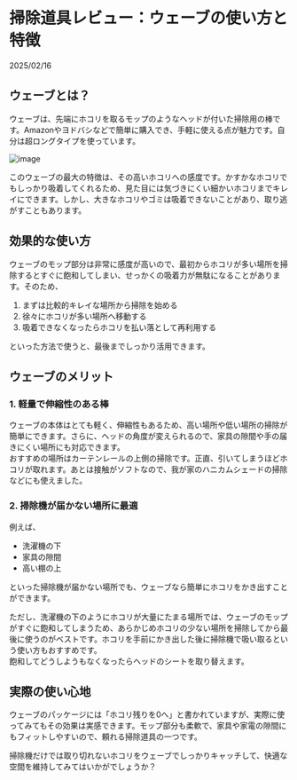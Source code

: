 # 掃除道具レビュー：ウェーブの使い方と特徴

2025/02/16  

## ウェーブとは？
ウェーブは、先端にホコリを取るモップのようなヘッドが付いた掃除用の棒です。Amazonやヨドバシなどで簡単に購入でき、手軽に使える点が魅力です。自分は超ロングタイプを使っています。    

![image](https://github.com/user-attachments/assets/1d794cab-39d3-4ad8-ab4e-a67b1565bc54)


このウェーブの最大の特徴は、その高いホコリへの感度です。かすかなホコリでもしっかり吸着してくれるため、見た目には気づきにくい細かいホコリまでキレイにできます。しかし、大きなホコリやゴミは吸着できないことがあり、取り逃がすこともあります。

## 効果的な使い方
ウェーブのモップ部分は非常に感度が高いので、最初からホコリが多い場所を掃除するとすぐに飽和してしまい、せっかくの吸着力が無駄になることがあります。そのため、

1. まずは比較的キレイな場所から掃除を始める
2. 徐々にホコリが多い場所へ移動する
3. 吸着できなくなったらホコリを払い落として再利用する

といった方法で使うと、最後までしっかり活用できます。

## ウェーブのメリット
### 1. 軽量で伸縮性のある棒
ウェーブの本体はとても軽く、伸縮性もあるため、高い場所や低い場所の掃除が簡単にできます。さらに、ヘッドの角度が変えられるので、家具の隙間や手の届きにくい場所にも対応できます。  
おすすめの場所はカーテンレールの上側の掃除です。正直、引いてしまうほどホコリが取れます。あとは接触がソフトなので、我が家のハニカムシェードの掃除などにも使えました。  

### 2. 掃除機が届かない場所に最適
例えば、
- 洗濯機の下
- 家具の隙間
- 高い棚の上

といった掃除機が届かない場所でも、ウェーブなら簡単にホコリをかき出すことができます。

ただし、洗濯機の下のようにホコリが大量にたまる場所では、ウェーブのモップがすぐに飽和してしまうため、あらかじめホコリの少ない場所を掃除してから最後に使うのがベストです。ホコリを手前にかき出した後に掃除機で吸い取るという使い方もおすすめです。  
飽和してどうしようもなくなったらヘッドのシートを取り替えます。    

## 実際の使い心地
ウェーブのパッケージには「ホコリ残りを0へ」と書かれていますが、実際に使ってみてもその効果は実感できます。モップ部分も柔軟で、家具や家電の隙間にもフィットしやすいので、頼れる掃除道具の一つです。

掃除機だけでは取り切れないホコリをウェーブでしっかりキャッチして、快適な空間を維持してみてはいかがでしょうか？

